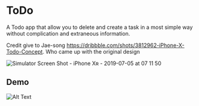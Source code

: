 # ToDo
A Todo app that allow you to delete and create a task in a most simple way without complication and extraneous information.

Credit give to Jae-song https://dribbble.com/shots/3812962-iPhone-X-Todo-Concept. Who came up with the original design

![Simulator Screen Shot - iPhone Xʀ - 2019-07-05 at 07 11 50](https://user-images.githubusercontent.com/13130384/60696676-05ad1380-9f11-11e9-8981-5a2e1675cb58.png)


## Demo
![Alt Text](https://media.giphy.com/media/lmpRpTtaxZaUWbFVL5/giphy.gif)
